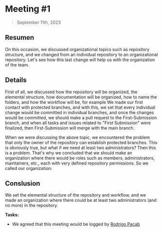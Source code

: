 <!--Título de la reunión, 
puede ser el número de la reunión-->
# Meeting #1
<!--Fecha en la que ocurrió la reunión-->
> September 11th, 2023 

## Resumen

On this occasion, we discussed organizational topics such as repository structure, and we changed from an individual repository to an organizational repository. Let's see how this last change will help us with the organization of the team.

## Details

First of all, we discussed how the repository will be organized, the elemental structure, how documentation will be organized, how to name the folders, and how the workflow will be, for example We made our first contact with protected branches, and with this, we set that every individual change would be committed in individual branches, and once the changes would be committed, we should make a pull request to the First-Submission branch, and when all tasks and issues related to "First Submission" were finalized, then First-Submission will merge with the main branch.

When we were discussing the above topic, we encountered the problem that only the owner of the repository can establish protected branches. This is obviously true, but what if we need at least two administrators? Then this is a problem. That's why we concluded that we should make an organization where there would be roles such as members, administrators, maintainers, etc., each with very defined repository permissions. So we called our organization:

## Conslusion

We set the elemental structure of the repository and workflow, and we made an organization where there could be at least two administrators (and no more) in the repository.

**Tasks:** 

- We agreed that this meeting would be logged by [Rodrigo Pacab](https://github.com/iKinoo)